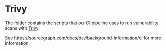 # Trivy

The folder contains the scripts that our CI pipeline uses to run vulnerability scans with [Trivy](https://aquasecurity.github.io/trivy/).

See https://sourcegraph.com/docs/dev/background-information/ci for more information.
